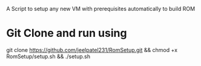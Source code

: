 A Script to setup any new VM with prerequisites automatically to build ROM

# Git Clone and run using
git clone https://github.com/jeelpatel231/RomSetup.git && chmod +x RomSetup/setup.sh && ./setup.sh
